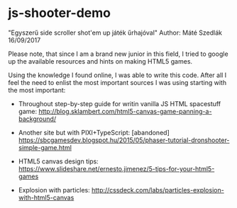 # js-shooter-demo
"Egyszerű side scroller shot'em up játék űrhajóval"
Author: Máté Szedlák
16/09/2017

Please note, that since I am a brand new junior in this field, 
I tried to google up the available resources and hints on making
HTML5 games.

Using the knowledge I found online, I was able to write this code.
After all I feel the need to enlist the most important sources I
was using starting with the most important:

* Throughout step-by-step guide for writin vanilla JS HTML spacestuff game:
http://blog.sklambert.com/html5-canvas-game-panning-a-background/

* Another site but with PIXI+TypeScript: [abandoned]
https://sbcgamesdev.blogspot.hu/2015/05/phaser-tutorial-dronshooter-simple-game.html

* HTML5 canvas design tips:
https://www.slideshare.net/ernesto.jimenez/5-tips-for-your-html5-games

* Explosion with particles:
http://cssdeck.com/labs/particles-explosion-with-html5-canvas
